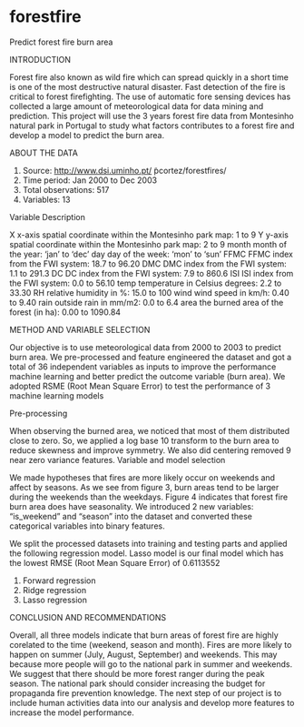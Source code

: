 # forestfire
Predict forest fire burn area

INTRODUCTION

Forest fire also known as wild fire which can spread quickly in a short time is one of the most destructive natural disaster. Fast detection of the fire is critical to forest firefighting. The use of automatic fore sensing devices has collected a large amount of meteorological data for data mining and prediction. This project will use the 3 years forest fire data from Montesinho natural park in Portugal to study what factors contributes to a forest fire and develop a model to predict the burn area. 

ABOUT THE DATA

1.	Source: http://www.dsi.uminho.pt/ ̃pcortez/forestfires/
2.	Time period: Jan 2000 to Dec 2003
3.	Total observations: 517
4.	Variables: 13

Variable	Description

X	x-axis spatial coordinate within the Montesinho park map: 1 to 9
Y	y-axis spatial coordinate within the Montesinho park map: 2 to 9
month	month of the year: ‘jan’ to ‘dec’
day	day of the week: ‘mon’ to ‘sun’
FFMC	FFMC index from the FWI system: 18.7 to 96.20
DMC	DMC index from the FWI system: 1.1 to 291.3
DC	DC index from the FWI system: 7.9 to 860.6
ISI	ISI index from the FWI system: 0.0 to 56.10
temp	temperature in Celsius degrees: 2.2 to 33.30
RH	relative humidity in %: 15.0 to 100
wind	wind speed in km/h: 0.40 to 9.40
rain	outside rain in mm/m2: 0.0 to 6.4
area	the burned area of the forest (in ha): 0.00 to 1090.84

METHOD AND VARIABLE SELECTION

Our objective is to use meteorological data from 2000 to 2003 to predict burn area. We pre-processed and feature engineered the dataset and got a total of 36 independent variables as inputs to improve the performance machine learning and better predict the outcome variable (burn area).  We adopted RSME (Root Mean Square Error) to test the performance of 3 machine learning models

Pre-processing

When observing the burned area, we noticed that most of them distributed close to zero. So, we applied a log base 10 transform to the burn area to reduce skewness and improve symmetry. We also did centering removed 9 near zero variance features. 
Variable and model selection

We made hypotheses that fires are more likely occur on weekends and affect by seasons.  As we see from figure 3, burn areas tend to be larger during the weekends than the weekdays. Figure 4 indicates that forest fire burn area does have seasonality. We introduced 2 new variables: “is_weekend” and “season” into the dataset and converted these categorical variables into binary features. 

We split the processed datasets into training and testing parts and applied the following regression model. Lasso model is our final model which has the lowest RMSE (Root Mean Square Error) of 0.6113552
1.	Forward regression
2.	Ridge regression
3.	Lasso regression

CONCLUSION AND RECOMMENDATIONS

Overall, all three models indicate that burn areas of forest fire are highly corelated to the time (weekend, season and month). Fires are more likely to happen on summer (July, August, September) and weekends. This may because more people will go to the national park in summer and weekends.  We suggest that there should be more forest ranger during the peak season. The national park should consider increasing the budget for propaganda fire prevention knowledge. 
The next step of our project is to include human activities data into our analysis and develop more features to increase the model performance.  

